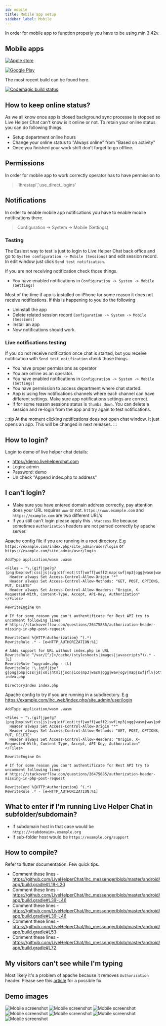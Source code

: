 ```yaml
---
id: mobile
title: Mobile app setup
sidebar_label: Mobile
---
```


In order for mobile app to function properly you have to be using min 3.42v.

## Mobile apps

[![Apple store](https://livehelperchat.com/design/defaulttheme/images/apps/apple.svg)](https://apps.apple.com/us/app/id1530399116)

[![Google Play](https://livehelperchat.com/design/defaulttheme/images/apps/google-play.png)](https://play.google.com/store/apps/details?id=com.livehelperchat.chat)

The most recent build can be found here.

[![Codemagic build status](https://api.codemagic.io/apps/5f50c50be2db272d7690ae45/5f50c50be2db272d7690ae44/status_badge.svg)](https://codemagic.io/apps/5f50c50be2db272d7690ae45/5f50c50be2db272d7690ae44/latest_build)

## How to keep online status?

As we all know once app is closed background sync processe is stopped so Live Helper Chat can't know is it online or not. To retain your online status you can do following things.

 * Setup department online hours
 * Change your online status to "Always online" from "Based on activity"
 * Once you finished your work shift don't forget to go offline.

## Permissions

In order for mobile app to work correctly operator has to have permission to

> 'lhrestapi','use_direct_logins'

## Notifications

In order to enable mobile app notifications you have to enable mobile notifications there.

> Configuration -> System -> Mobile (Settings)

### Testing

The Easiest way to test is just to login to Live Helper Chat back office and go to `System configuration -> Mobile (Sessions)` and edit session record. In edit window just click `Send test notification`.

If you are not receiving notification check those things.

 * You have enabled notifications in `Configuration -> System -> Mobile (Settings)`

Most of the time if app is installed on iPhone for some reason it does not receive notifications. If this is happening to you do the following

 * Uninstall the app
 * Delete related session record `Configuration -> System -> Mobile (Sessions)`
 * Install an app
 * Now notifications should work.

### Live notifications testing

If you do not receive notification once chat is started, but you receive notification with `Send test notification` check those things.

 * You have proper permissions as operator
 * You are online as an operator.
 * You have enabled notifications in `Configuration -> System -> Mobile (Settings)`
 * You have permission to access department where chat started.
 * App is using few notifications channels where each channel can have different settings. Make sure app notifications settings are correct.
 * If for some reason sessions status is `thumbs down`. You can delete a session and re-login from the app and try again to test notifications.
 
:::tip 
At the moment clicking notifications does not open chat window. It just opens an app. This will be changed in next releases.
:::

## How to login?

Login to demo of live helper chat details: 
 
 * https://demo.livehelperchat.com
 * Login: admin
 * Password: demo
 * Un check "Append index.php to address"

## I can't login?

 * Make sure you have entered domain address correctly, pay attention does your URL requires `www` or not. `https://www.example.com` and `https://example.com` are two different URL's
 * If you still can't login please apply this `.htaccess` file because sometimes `Authorization` headers are not parsed correctly by apache server.
 
Apache config file if you are running in a *root* directory. E.g `https://example.com/index.php/site_admin/user/login` or `https://example.com/site_admin/user/login`
 
```apacheconfig
AddType application/wasm .wasm

<Files ~ "\.(gif|jpe?g?|png|bmp|swf|css|js|svg|otf|eot|ttf|woff|woff2|map|swf|mp3|ogg|wasm|wav|pdf|ico|txt)$">
  Header always Set Access-Control-Allow-Origin "*"
  Header always Set Access-Control-Allow-Methods: "GET, POST, OPTIONS, PUT, DELETE"
  Header always Set Access-Control-Allow-Headers: "Origin, X-Requested-With, Content-Type, Accept, API-Key, Authorization"
</Files>

RewriteEngine On

# If for some reason you can't authentificate for Rest API try to uncomment following lines
# https://stackoverflow.com/questions/26475885/authorization-header-missing-in-php-post-request

RewriteCond %{HTTP:Authorization} ^(.*)
RewriteRule .* - [e=HTTP_AUTHORIZATION:%1]

# Adds support for URL without index.php in URL
RewriteRule ^/var/[^/]+/cache/(stylesheets|images|javascripts?)/.* - [L]
RewriteRule ^upgrade.php - [L]
RewriteRule !\.(gif|jpe?g|png|bmp|css|js|xml|html|json|ico|mp3|wasm|ogg|wav|ogv|map|swf|flv|otf|woff2|woff|eot|ttf)|var(.+)storage.pdf(.+)\.pdf$ index.php

DirectoryIndex index.php
```

Apache config to try if you are running in a subdirectory. E.g https://example.com/lhc_web/index.php/site_admin/user/login

```apacheconfig
AddType application/wasm .wasm

<Files ~ "\.(gif|jpe?g?|png|bmp|swf|css|js|svg|otf|eot|ttf|woff|woff2|swf|mp3|ogg|wasm|wav|pdf|ico|txt)$">
  Header always Set Access-Control-Allow-Origin "*"
  Header always Set Access-Control-Allow-Methods: "GET, POST, OPTIONS, PUT, DELETE"
  Header always Set Access-Control-Allow-Headers: "Origin, X-Requested-With, Content-Type, Accept, API-Key, Authorization"
</Files>

RewriteEngine On

# If for some reason you can't authentificate for Rest API try to uncomment following lines
# https://stackoverflow.com/questions/26475885/authorization-header-missing-in-php-post-request

RewriteCond %{HTTP:Authorization} ^(.*)
RewriteRule .* - [e=HTTP_AUTHORIZATION:%1]
```

## What to enter if I'm running Live Helper Chat in subfolder/subdomain?

 * If subdomain host in that case would be `https://<subdomain>.example.org`
 * If sub-folder host would be `https://example.org/support`  

## How to compile?

Refer to flutter documentation. Few quick tips.

 * Comment these lines - https://github.com/LiveHelperChat/lhc_messenger/blob/master/android/app/build.gradle#L18-L20
 * Comment these lines - https://github.com/LiveHelperChat/lhc_messenger/blob/master/android/app/build.gradle#L39-L46
 * Comment these lines - https://github.com/LiveHelperChat/lhc_messenger/blob/master/android/app/build.gradle#L39-L46
 * Comment these lines - https://github.com/LiveHelperChat/lhc_messenger/blob/master/android/app/build.gradle#L53
 * Comment these lines - https://github.com/LiveHelperChat/lhc_messenger/blob/master/android/app/build.gradle#L72

## My visitors can't see while I'm typing

Most likely it's a problem of apache because it removes `Authorization` header. Please see this [article](development/remove-index-php.md) for a possible fix.

## Demo images

![Mobile screenshot](/img/mobile/screen-1.chat.jpg)
![Mobile screenshot](/img/mobile/screen-2.chat.jpg)
![Mobile screenshot](/img/mobile/screen-4.chat.jpg)
![Mobile screenshot](/img/mobile/screen-6.chat.jpg)
![Mobile screenshot](/img/mobile/screen-7.chat.jpg)
![Mobile screenshot](/img/mobile/screenshot-8.png)
![Mobile screenshot](/img/mobile/screenshot-9.png)

